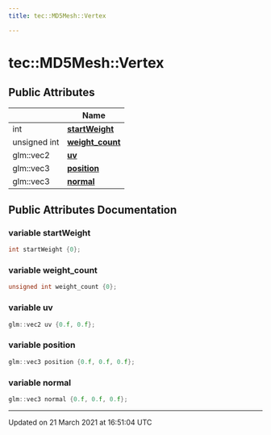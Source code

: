 ```yaml
---
title: tec::MD5Mesh::Vertex

---
```


# tec::MD5Mesh::Vertex



## Public Attributes

|                | Name           |
| -------------- | -------------- |
| int | **[startWeight](/engine/Classes/structtec_1_1_m_d5_mesh_1_1_vertex/#variable-startweight)**  |
| unsigned int | **[weight_count](/engine/Classes/structtec_1_1_m_d5_mesh_1_1_vertex/#variable-weight_count)**  |
| glm::vec2 | **[uv](/engine/Classes/structtec_1_1_m_d5_mesh_1_1_vertex/#variable-uv)**  |
| glm::vec3 | **[position](/engine/Classes/structtec_1_1_m_d5_mesh_1_1_vertex/#variable-position)**  |
| glm::vec3 | **[normal](/engine/Classes/structtec_1_1_m_d5_mesh_1_1_vertex/#variable-normal)**  |

## Public Attributes Documentation

### variable startWeight

```cpp
int startWeight {0};
```


### variable weight_count

```cpp
unsigned int weight_count {0};
```


### variable uv

```cpp
glm::vec2 uv {0.f, 0.f};
```


### variable position

```cpp
glm::vec3 position {0.f, 0.f, 0.f};
```


### variable normal

```cpp
glm::vec3 normal {0.f, 0.f, 0.f};
```


-------------------------------

Updated on 21 March 2021 at 16:51:04 UTC